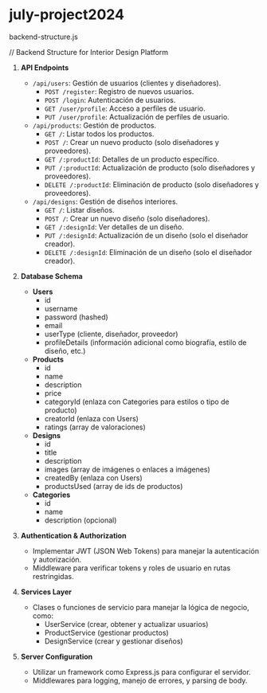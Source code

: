 # july-project2024
backend-structure.js

// Backend Structure for Interior Design Platform

1. **API Endpoints**
   - `/api/users`: Gestión de usuarios (clientes y diseñadores).
     - `POST /register`: Registro de nuevos usuarios.
     - `POST /login`: Autenticación de usuarios.
     - `GET /user/profile`: Acceso a perfiles de usuario.
     - `PUT /user/profile`: Actualización de perfiles de usuario.
   - `/api/products`: Gestión de productos.
     - `GET /`: Listar todos los productos.
     - `POST /`: Crear un nuevo producto (solo diseñadores y proveedores).
     - `GET /:productId`: Detalles de un producto específico.
     - `PUT /:productId`: Actualización de producto (solo diseñadores y proveedores).
     - `DELETE /:productId`: Eliminación de producto (solo diseñadores y proveedores).
   - `/api/designs`: Gestión de diseños interiores.
     - `GET /`: Listar diseños.
     - `POST /`: Crear un nuevo diseño (solo diseñadores).
     - `GET /:designId`: Ver detalles de un diseño.
     - `PUT /:designId`: Actualización de un diseño (solo el diseñador creador).
     - `DELETE /:designId`: Eliminación de un diseño (solo el diseñador creador).

2. **Database Schema**
   - **Users**
     - id
     - username
     - password (hashed)
     - email
     - userType (cliente, diseñador, proveedor)
     - profileDetails (información adicional como biografía, estilo de diseño, etc.)
   - **Products**
     - id
     - name
     - description
     - price
     - categoryId (enlaza con Categories para estilos o tipo de producto)
     - creatorId (enlaza con Users)
     - ratings (array de valoraciones)
   - **Designs**
     - id
     - title
     - description
     - images (array de imágenes o enlaces a imágenes)
     - createdBy (enlaza con Users)
     - productsUsed (array de ids de productos)
   - **Categories**
     - id
     - name
     - description (opcional)

3. **Authentication & Authorization**
   - Implementar JWT (JSON Web Tokens) para manejar la autenticación y autorización.
   - Middleware para verificar tokens y roles de usuario en rutas restringidas.

4. **Services Layer**
   - Clases o funciones de servicio para manejar la lógica de negocio, como:
     - UserService (crear, obtener y actualizar usuarios)
     - ProductService (gestionar productos)
     - DesignService (crear y gestionar diseños)

5. **Server Configuration**
   - Utilizar un framework como Express.js para configurar el servidor.
   - Middlewares para logging, manejo de errores, y parsing de body.

